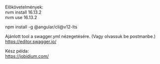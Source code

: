 Előkövetelmények:  
nvm install 16.13.2  
nvm use 16.13.2  

npm install -g @angular/cli@v12-lts  

Ajánlott tool a swagger.yml nézegetésére. (Vagy olvassuk be postmanbe.)  
https://editor.swagger.io/  

Kész példa:  
https://jobidium.com/  
